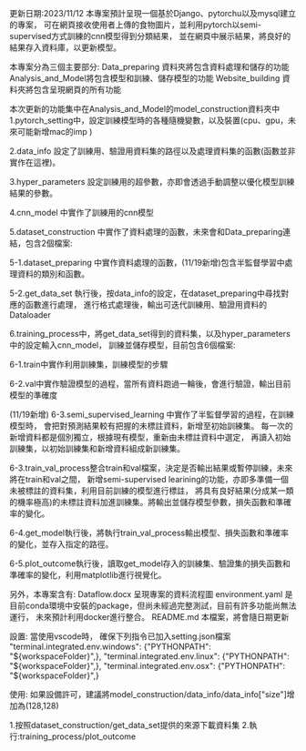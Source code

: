 更新日期:2023/11/12
本專案預計呈現一個基於Django、pytorchu以及mysql建立的專案，
可在網頁接收使用者上傳的食物圖片，並利用pytorch以semi-supervised方式訓練的cnn模型得到分類結果，
並在網頁中展示結果，將良好的結果存入資料庫，以更新模型。

本專案分為三個主要部分:
Data_preparing 資料夾將包含資料處理和儲存的功能
Analysis_and_Model將包含模型和訓練、儲存模型的功能
Website_building 資料夾將包含呈現網頁的所有功能

本次更新的功能集中在Analysis_and_Model的model_construction資料夾中
1.pytorch_setting中，設定訓練模型時的各種隨機變數，以及裝置(cpu、gpu，未來可能新增mac的imp )

2.data_info 設定了訓練用、驗證用資料集的路徑以及處理資料集的函數(函數並非實作在這裡)。

3.hyper_parameters 設定訓練用的超參數，亦即會透過手動調整以優化模型訓練結果的參數。

4.cnn_model 中實作了訓練用的cnn模型

5.dataset_construction 中實作了資料處理的函數，未來會和Data_preparing連結，包含2個檔案:

5-1.dataset_preparing 中實作資料處理的函數，(11/19新增)包含半監督學習中處理資料的類別和函數。

5-2.get_data_set 執行後，按data_info的設定，在dataset_preparing中尋找對應的函數進行處理，
進行格式處理後，輸出可迭代訓練用、驗證用資料的Dataloader

6.training_process中，將get_data_set得到的資料集，以及hyper_parameters中的設定輸入cnn_model，
訓練並儲存模型，目前包含6個檔案:

6-1.train中實作利用訓練集，訓練模型的步驟

6-2.val中實作驗證模型的過程，當所有資料跑過一輪後，會進行驗證，輸出目前模型的準確度

(11/19新增) 6-3.semi_supervised_learning 中實作了半監督學習的過程，在訓練模型時，
會把對預測結果較有把握的未標註資料，新增至初始訓練集。
每一次的新增資料都是個別獨立，根據現有模型，重新由未標註資料中選定，
再讀入初始訓練集，以初始訓練集和新增資料組成新訓練集。

6-3.train_val_process整合train和val檔案，決定是否輸出結果或暫停訓練，未來將在train和val之間，
新增semi-supervised learining的功能，亦即多準備一個未被標註的資料集，利用目前訓練的模型進行標註，
將具有良好結果(分成某一類的機率極高)的未標註資料加進訓練集。將輸出並儲存模型參數，損失函數和準確率的變化。

6-4.get_model執行後，將執行train_val_process輸出模型、損失函數和準確率的變化，並存入指定的路徑。

6-5.plot_outcome執行後，讀取get_model存入的訓練集、驗證集的損失函數和準確率的變化，利用matplotlib進行視覺化。

另外，本專案含有:
Dataflow.docx 呈現專案的資料流程圖
environment.yaml 是目前conda環境中安裝的package，但尚未經過完整測試，目前有許多功能尚無法運行，
未來預計利用docker進行整合。
README.md 本檔案，將會隨日期更新

設置:
當使用vscode時，
確保下列指令已加入setting.json檔案
    "terminal.integrated.env.windows": {"PYTHONPATH": "${workspaceFolder}",},
    "terminal.integrated.env.linux": {"PYTHONPATH": "${workspaceFolder}",},
    "terminal.integrated.env.osx": {"PYTHONPATH": "${workspaceFolder}",}

使用:
如果設備許可，建議將model_construction/data_info/data_info["size"]增加為(128,128)

1.按照dataset_construction/get_data_set提供的來源下載資料集
2.執行:training_process/plot_outcome